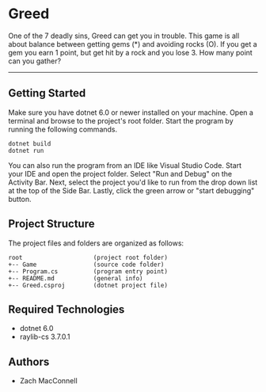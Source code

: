 # Greed
One of the 7 deadly sins, Greed can get you in trouble. This game is all about
balance between getting gems (*) and avoiding rocks (O). If you get a gem you
earn 1 point, but get hit by a rock and you lose 3. How many point can you 
gather? 

---
## Getting Started
Make sure you have dotnet 6.0 or newer installed on your machine. Open 
a terminal and browse to the project's root folder. Start the program 
by running the following commands.
```
dotnet build
dotnet run 
```
You can also run the program from an IDE like Visual Studio Code. 
Start your IDE and open the project folder. Select "Run and Debug" on 
the Activity Bar. Next, select the project you'd like to run from the 
drop down list at the top of the Side Bar. Lastly, click the green 
arrow or "start debugging" button.

## Project Structure
The project files and folders are organized as follows:
```
root                    (project root folder)
+-- Game                (source code folder)
+-- Program.cs          (program entry point)    
+-- README.md           (general info)
+-- Greed.csproj        (dotnet project file)
```

## Required Technologies
* dotnet 6.0
* raylib-cs 3.7.0.1

## Authors
* Zach MacConnell